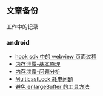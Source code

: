 ## 文章备份

工作中的记录

### android
* [hook sdk 中的 webview 页面过程](hookwebview/)
* [内存泄露-基本原理](memoryleak/basic.html)
* [内存泄露-问题分析](memoryleak/analyze.html)
* [MulticastLock 耗电问题](multicast/)
* [避免 enlargeBuffer 的工具方法](stringbuilderhelper/)
<!-- * [一种利用 nodejs 自动生成 Andorid 语言包的方案](genlang/) -->






